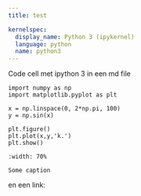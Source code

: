 ```yaml
---
title: test

kernelspec:
  display_name: Python 3 (ipykernel)
  language: python
  name: python3
---
```


Code cell met ipython 3 in een md file

```{code-cell} ipython3
import numpy as np
import matplotlib.pyplot as plt

x = np.linspace(0, 2*np.pi, 100)
y = np.sin(x)

plt.figure()
plt.plot(x,y,'k.')
plt.show()
```

```{figure} fig1.png
:width: 70%

Some caption
```

en een link:
[](                        https://doi.org/10.59490/tb.101)              
